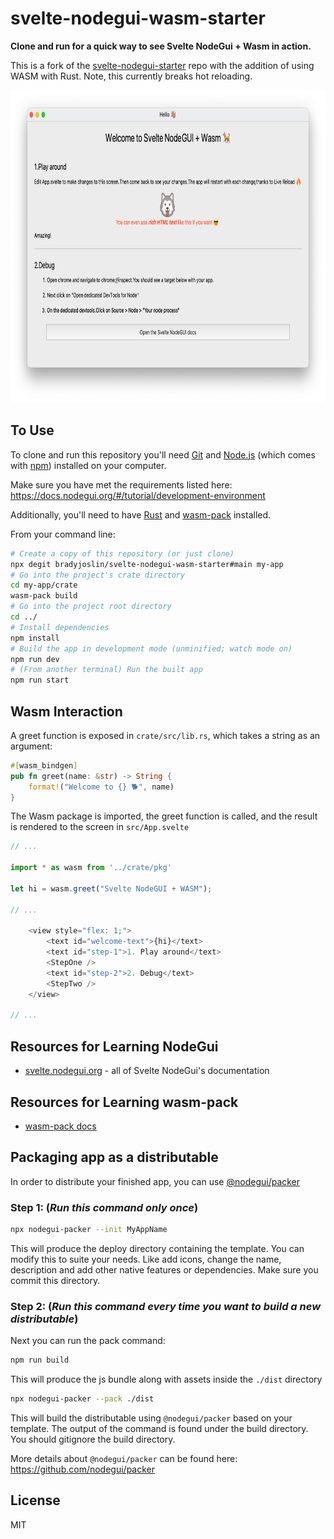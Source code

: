 # svelte-nodegui-wasm-starter

**Clone and run for a quick way to see Svelte NodeGui + Wasm in action.**

This is a fork of the [svelte-nodegui-starter](https://github.com/nodegui/svelte-nodegui-starter) repo with the addition of using WASM with Rust.  Note, this currently breaks hot reloading.

<img alt="logo" src="https://raw.githubusercontent.com/bradyjoslin/svelte-nodegui-wasm-starter/main/assets/demo.png" height="500" />

## To Use

To clone and run this repository you'll need [Git](https://git-scm.com) and [Node.js](https://nodejs.org/en/download/) (which comes with [npm](http://npmjs.com)) installed on your computer.

Make sure you have met the requirements listed here: https://docs.nodegui.org/#/tutorial/development-environment

Additionally, you'll need to have [Rust](https://www.rust-lang.org/) and [wasm-pack](https://rustwasm.github.io/wasm-pack/installer/) installed.

From your command line:

```bash
# Create a copy of this repository (or just clone)
npx degit bradyjoslin/svelte-nodegui-wasm-starter#main my-app
# Go into the project's crate directory
cd my-app/crate
wasm-pack build
# Go into the project root directory
cd ../
# Install dependencies
npm install
# Build the app in development mode (unminified; watch mode on)
npm run dev
# (From another terminal) Run the built app
npm run start
```

## Wasm Interaction

A greet function is exposed in `crate/src/lib.rs`, which takes a string as an argument:

```rust
#[wasm_bindgen]
pub fn greet(name: &str) -> String {
    format!("Welcome to {} 🐕", name)
}
```

The Wasm package is imported, the greet function is called, and the result is rendered to the screen in `src/App.svelte`

```js
// ...

import * as wasm from '../crate/pkg'

let hi = wasm.greet("Svelte NodeGUI + WASM");

// ...

    <view style="flex: 1;">
        <text id="welcome-text">{hi}</text>
        <text id="step-1">1. Play around</text>
        <StepOne />
        <text id="step-2">2. Debug</text>
        <StepTwo />
    </view>

// ...
```

## Resources for Learning NodeGui

- [svelte.nodegui.org](https://svelte.nodegui.org) - all of Svelte NodeGui's documentation

## Resources for Learning wasm-pack

- [wasm-pack docs](https://rustwasm.github.io/docs/wasm-pack/introduction.html)

## Packaging app as a distributable

In order to distribute your finished app, you can use [@nodegui/packer](https://github.com/nodegui/packer)

### Step 1: (_**Run this command only once**_)

```sh
npx nodegui-packer --init MyAppName
```

This will produce the deploy directory containing the template. You can modify this to suite your needs. Like add icons, change the name, description and add other native features or dependencies. Make sure you commit this directory.

### Step 2: (_**Run this command every time you want to build a new distributable**_)

Next you can run the pack command:

```sh
npm run build
```

This will produce the js bundle along with assets inside the `./dist` directory

```sh
npx nodegui-packer --pack ./dist
```

This will build the distributable using `@nodegui/packer` based on your template. The output of the command is found under the build directory. You should gitignore the build directory.

More details about `@nodegui/packer` can be found here: https://github.com/nodegui/packer

## License

MIT
